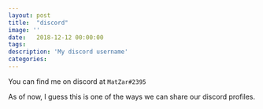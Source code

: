 ```yaml
---
layout: post
title:  "discord"
image: ''
date:   2018-12-12 00:00:00
tags:
description: 'My discord username'
categories:
---
```


You can find me on discord at `MatZar#2395`

As of now, I guess this is one of the ways we can share our discord profiles.

